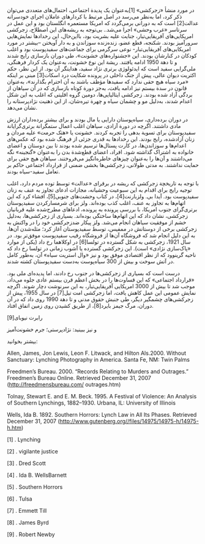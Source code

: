   در مورد منشأ «زجرکشی» [1]به‌عنوان یک پدیدة اجتماعی، احتمال‌های متعددی می‌توان ذکر کرد، اما به‌نظر می‌رسد در اصل مرتبط با کردارهای عاملان اجرای خودسرانه عدالت[2] است که به دورانی برمی‌گردد که امریکا مستعمره انگلستان بود و این عمل در سرتاسر «غرب وحشی» اجرا می‌شد.. بی‌توجه به ریشه‌های این اصطلاح، زجرکشی امریکایی‌های آفریقایی‌تبار، جنایت علیه بشریت بود، بااین‌حال، این رخدادها نمایش‌هایی سرورآمیز بودند. شکنجه، قطع عضو، زنده‌زنده سوزاندن و به دار آویختن –بیشتر در مورد امریکایی‌های آفریقایی‌تبار- نوعی سرگرمی برای جماعت‌های سفیدپوست بود و اغلب کودکان در کنارشان بودند. این «جشنواره‌های خشونت»، طی دوران بازسازی رایج شدند و تا دهة 1950 ادامه یافتند. ریشة این نوع خشونت، به‌‌عنوان یک کردار فرهنگی، ملی‌گرایی سفید است که ایدئولوژی برتری نژاد سفید، هدایتگر آن بود. از این نظر، حکم اکثریت دیوان عالی، پیش از جنگ داخلی در پرونده شکایت درد اسکات[3] مبنی بر اینکه «مرد سیاه هیچ حقی ندارد که سفیدها مؤظف باشند به آن احترام بگذارند»، به‌عنوان قانون در سدة بیستم نیز ادامه یافت، به‌جز دورة کوتاه بازسازی که در آن سیاهان از بردگی آزاد شده بودند. زجرکشی ایتالیایی‌ها، دومین گروه اقلیتی که اغلب به این شکل اعدام شدند، به‌دلیل مو و چشمان سیاه و چهرة تیره‌شان، از این ذهنیت نژادپرستانه را نشان می‌دهد. 

در دوران برده‌داری، سیاه‌پوستان دارایی یا مال بودند و برای بیشتر برده‌داران ارزش مادی داشتند. اگرچه در دورة آزادی، سیاهان اغلب اعمال ستمگرانة برتری‌گرایانة سفیدپوستان برای تسویة بدهی را تجربه کردند. خشونت یا «هتک حرمت» علیه مردان و زنان آزادشده، رایج بودند. این رخدادها به قدری جزئی از فرهنگ شده بود که عکس‌های اعدام‌ها و سوزاندن‌ها، در کارت پستال‌ها ترسیم شده بودند تا بین دوستان و اعضای خانواده به اشتراک گذاشته شود. افراد، اعضای قطع‌شدة بدن را به‌‌عنوان «گنجینه» نگه می‌داشتند و آن‌ها را به‌‌عنوان چیزهای خاطره‌انگیز می‌فروختند. سیاهان هیچ حقی برای حمایت نداشتند. به مدتی طولانی، زجرکشی‌ها بخشی ضمنی از قرارداد اجتماعی حاکم بر تعامل سفید-سیاه بودند.

 با توجه به تاریخچة زجرکشی که ریشه در برقرای «عدالت» توسط توده مردم دارد، اغلب توجیه رایج برای اقدام به این سبوعیت وحشیانه، مجازات ادعای تجاوز به عنف به زنان سفیدپوست بود. آیدا بی. ولزبارنت[4]، در کتاب وحشت‌های جنوبی[5]، افشاء کرد که این اتهام‌ها به تجاوز به عنف، اغلب کذب بوده‌اند. ولز برای شرمسارکردن سفیدپوستان برتری‌گرای جنوب امریکا، با بررسی پرونده به پرونده، ادعاهای مطرح‌شده علیه قربانیان زجرکشی، نشان داد که این اتهام‌ها ساختگی بوده‌اند. بسیاری از زجرکشی‌ها، به‌دلیل خشم از موفقیت سیاهان انجام می‌شد. ولز پیکار ضدزجرکشی خود را در واکنش به زجرکشی برخی از دوستانش در ممفیس، توسط سفیدپوستان آغاز کرد؛ مثله‌شدن آن‌ها، به این دلیل انجام شد که فروشگاه آن‌ها از فروشگاه رقیب سفیدپوست موفق‌تر بود. در سال 1921، زجرکشی به شکل گسترده در تولسا[6] در اوکلاهما رخ داد (یکی از موارد «پاک‌سازی نژادی» است). این زجرکشی گسترده یا آشوب زمانی در تولسا رخ داد که ناحیه گرینوود که از نظر اقتصادی موفق بود و نیز «وال استریت سیاه» آن، به‌طور کامل در آتش سوخت و بیش از 300 سیاه‌پوست به‌دست سفیدپوستان کشته شدند. 

درست است که بسیاری از زجرکشی‌ها در جنوب رخ دادند، اما پدیده‌ای ملی بود. «قرارداد اجتماعی» که این قساوت‌ها را در بخش اعظم قرن بیستم عادی جلوه می‌داد، موجب شد تا بیش از 3000 امریکایی آفریقایی‌تبار، به این سرنوشت دچار شوند. اگرچه نمایش عمومی این عمل کاهش یافت، اما زجرکشی امت تیل[7] در سال 1955، پیش از زجرکشی‌های چشمگیر دیگر، طی جنبش حقوق مدنی و تا دهة 1990 روی داد که در آن دوران، مرگ جیمز بایرد[8]، از طریق کشیدن روی زمین اتفاق افتاد.

  


 رابرت نیوبای[9]

  


 و نیز ببینید: نژادپرستی؛ جرم خشونت‌آمیز 

  


بیشتر بخوانید:

  


Allen, James, Jon Lewis, Leon F. Litwack, and Hilton Als.2000. Without Sanctuary: Lynching Photography in America. Santa Fe, NM: Twin Palms

 Freedmen’s Bureau. 2000. “Records Relating to Murders and Outrages.” Freedmen’s Bureau Online. Retrieved December 31, 2007 (http://freedmensbureau.com/ outrages.htm)

Tolnay, Stewart E. and E. M. Beck. 1995. A Festival of Violence: An Analysis of Southern Lynchings, 1882–1930. Urbana, IL: University of Illinois

Wells, Ida B. 1892. Southern Horrors: Lynch Law in All Its Phases. Retrieved December 31, 2007 (http://www.gutenberg.org//files/14975/14975-h/14975-h.htm)

  


[1] . Lynching

[2] . vigilante justice

[3] . Dred Scott

 [4] . Ida B. WellsBarnett

[5] . Southern Horrors

 [6] . Tulsa

 [7] . Emmett Till

[8] . James Byrd

 [9] . Robert Newby

  


 

  


 

 
